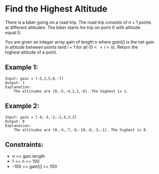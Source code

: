 # Find the Highest Altitude

There is a biker going on a road trip. The road trip consists of $n + 1$ points  
at different altitudes. The biker starts his trip on point 0 with altitude  
equal 0.

You are given an integer array gain of length n where $gain[i]$ is the net gain  
in altitude between points $i​​​​​$​ and $i + 1$ for all $(0 <= i < n)$. Return the  
highest altitude of a point.

## Example 1:

    Input: gain = [-5,1,5,0,-7]
    Output: 1
    Explanation:
        The altitudes are [0,-5,-4,1,1,-6]. The highest is 1.

## Example 2:

    Input: gain = [-4,-3,-2,-1,4,3,2]
    Output: 0
    Explanation:
        The altitudes are [0,-4,-7,-9,-10,-6,-3,-1]. The highest is 0.

## Constraints:

* n == gain.length
* 1 <= n <= 100
* -100 <= gain[i] <= 100

